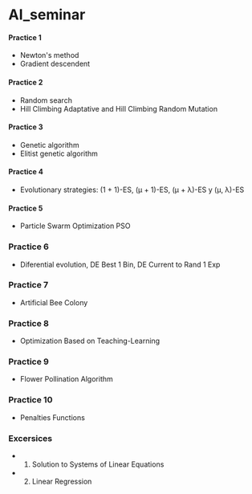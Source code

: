 # AI_seminar

#### Practice 1
- Newton's method 
- Gradient descendent
 
#### Practice 2
- Random search
- Hill Climbing Adaptative and Hill Climbing Random Mutation

#### Practice 3
- Genetic algorithm
- Elitist genetic algorithm

#### Practice 4
- Evolutionary strategies: (1 + 1)-ES, (μ + 1)-ES, (μ + λ)-ES y (μ, λ)-ES

#### Practice 5
- Particle Swarm Optimization PSO

### Practice 6
- Diferential evolution, DE Best 1 Bin, DE Current to Rand 1 Exp

### Practice 7
- Artificial Bee Colony

### Practice 8
- Optimization Based on Teaching-Learning

### Practice 9
- Flower Pollination Algorithm

### Practice 10
- Penalties Functions

### Excersices
- 1) Solution to Systems of Linear Equations
- 2) Linear Regression
